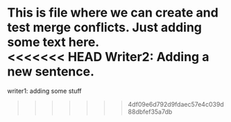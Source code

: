 This is file where we can create and test merge conflicts.
Just adding some text here.  
<<<<<<< HEAD
Writer2: Adding a new sentence.
=======
writer1: adding some stuff
>>>>>>> 4df09e6d792d9fdaec57e4c039d88dbfef35a7db
